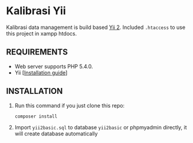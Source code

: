 Kalibrasi Yii
============================

Kalibrasi data management is build based [Yii 2](http://www.yiiframework.com/). Included `.htaccess` to use this project in xampp htdocs.

REQUIREMENTS
------------

* Web server supports PHP 5.4.0.
* Yii [[Installation guide](http://www.yiiframework.com/doc-2.0/guide-start-installation.html)]


INSTALLATION
------------

1. Run this command if you just clone this repo:  

    ~~~
    composer install
    ~~~

2. Import `yii2basic.sql` to database `yii2basic` or phpmyadmin directly, it will create database automatically